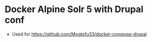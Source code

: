 # Docker Alpine Solr 5 with Drupal conf

* Used for https://github.com/Mogtofu33/docker-compose-drupal

